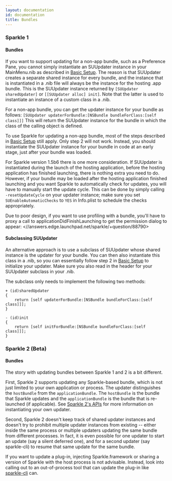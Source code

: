 ```yaml
---
layout: documentation
id: documentation
title: Bundles
---
```


### Sparkle 1

#### Bundles

If you want to support updating for a non-app bundle, such as a Preference Pane, you cannot simply instantiate an SUUpdater instance in your MainMenu.nib as described in [Basic Setup](/documentation/#basic-setup). The reason is that SUUpdater creates a separate shared instance for every bundle, and the instance that is instantiated in a .nib file will always be the instance for the hosting .app bundle. This is the SUUpdater instance returned by `[SUUpdater sharedUpdater]` or `[[SUUpdater alloc] init]`. Note that the latter is used to instantiate an instance of a custom class in a .nib.

For a non-app bundle, you can get the updater instance for your bundle as follows:
`[SUUpdater updaterForBundle:[NSBundle bundleForClass:[self class]]]`
This will return the SUUpdater instance for the bundle in which the class of the calling object is defined.

To use Sparkle for updating a non-app bundle, most of the steps described in [Basic Setup](/documentation/#basic-setup) still apply. Only step 2 will not work. Instead, you should instantiate the SUUpdater instance for your bundle in code at an early stage, just after your bundle was loaded.

For Sparkle version 1.5b6 there is one more consideration. If SUUpdater is instantiated during the launch of the hosting application, before the hosting application has finished launching, there is nothing extra you need to do. However, if your bundle may be loaded after the hosting application finished launching and you want Sparkle to automatically check for updates, you will have to manually start the update cycle. This can be done by simply calling `-resetUpdateCycle` on your updater instance; make sure you set `SUEnableAutomaticChecks` to `YES` in Info.plist to schedule the checks appropriately.

Due to poor design, if you want to use profiling with a bundle, you'll have to proxy a call to applicationDidFinishLaunching to get the permission dialog to appear: <//answers.edge.launchpad.net/sparkle/+question/88790>

#### Subclassing SUUpdater

An alternative approach is to use a subclass of SUUpdater whose shared instance is the updater for your bundle. You can then also instantiate this class in a .nib, so you can essentially follow step 2 in [Basic Setup](/documentation/#basic-setup) to initialize your updater. Make sure you also read in the header for your SUUpdater subclass in your .nib.

The subclass only needs to implement the following two methods:

	+ (id)sharedUpdater
	{
	    return [self updaterForBundle:[NSBundle bundleForClass:[self class]]];
	}

	- (id)init
	{
	    return [self initForBundle:[NSBundle bundleForClass:[self class]]];
	}

### Sparkle 2 (Beta)

#### Bundles

The story with updating bundles between Sparkle 1 and 2 is a bit different.

First, Sparkle 2 supports updating any Sparkle-based bundle, which is not just limited to your own application or process. The updater distinguishes the `hostBundle` from the `applicationBundle`. The `hostBundle` is the bundle that Sparkle updates and the `applicationBundle` is the bundle that is re-launched (if applicable). See [Sparkle 2's APIs](/documentation/customization#sparkle-2x-apis-beta) for more information on instantiating your own updater.

Second, Sparkle 2 doesn't keep track of shared updater instances and doesn't try to prohibit multiple updater instances from existing  -- either inside the same process or multiple updaters updating the same bundle from different processes. In fact, it is even possible for one updater to start an update (say a silent deferred one), and for a second updater (say sparkle-cli) to resume that same update for the same bundle.

If you want to update a plug-in, injecting Sparkle.framework or sharing a version of Sparkle with the host process is not advisable. Instead, look into calling out to an out-of-process tool that can update the plug-in like [sparkle-cli](/documentation/sparkle-cli) can.
